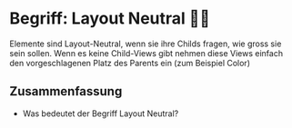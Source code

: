 # Begriff: Layout Neutral 🤷‍♂️

Elemente sind Layout-Neutral, wenn sie ihre Childs fragen, wie gross sie sein sollen. Wenn es keine Child-Views gibt nehmen diese Views einfach den vorgeschlagenen Platz des Parents ein (zum Beispiel Color)

## Zusammenfassung

- Was bedeutet der Begriff Layout Neutral?